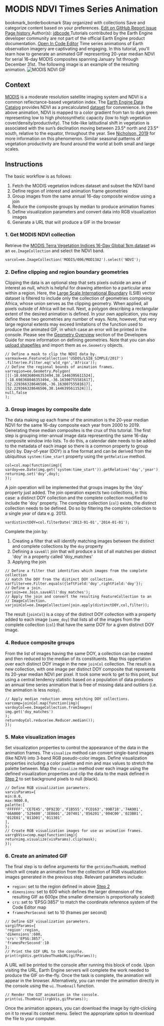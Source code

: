  
#  MODIS NDVI Times Series Animation 
bookmark_borderbookmark Stay organized with collections  Save and categorize content based on your preferences. 
[ Edit on GitHub ](https://github.com/google/earthengine-community/edit/master/tutorials/modis-ndvi-time-series-animation/index.md "Contribute to this article on GitHub.")
[ Report issue ](https://github.com/google/earthengine-community/issues/new?title=Issue%20with%20tutorials/modis-ndvi-time-series-animation/index.md&body=Issue%20Description "Report an issue with this article on GitHub.")
[ Page history ](https://github.com/google/earthengine-community/commits/master/tutorials/modis-ndvi-time-series-animation/index.md "View changes to this article over time.")
Author(s): [ jdbcode ](https://github.com/jdbcode "View the profile for jdbcode on GitHub")
Tutorials contributed by the Earth Engine developer community are not part of the official Earth Engine product documentation. 
[Open In Code Editor](https://code.earthengine.google.com/71b14acfca89099a010adceef8f7f9bb)
Time series animations of Earth observation imagery are captivating and engaging. In this tutorial, you'll learn how to generate an animated GIF representing 20-year median NDVI for serial 16-day MODIS composites spanning January 1st through December 31st. The following image is an example of the resulting animation.
![MODIS NDVI GIF](https://developers.google.com/static/earth-engine/tutorials/community/modis-ndvi-time-series-animation/modis-ndvi-time-series-animation.gif)
## Context
[MODIS](https://modis.gsfc.nasa.gov/) is a moderate resolution satellite imaging system and NDVI is a common reflectance-based vegetation index. The [Earth Engine Data Catalog](https://developers.google.com/earth-engine/datasets/) provides NDVI as a precalculated [dataset](https://developers.google.com/earth-engine/datasets/catalog/MODIS_006_MOD13A2) for convenience. In the above animation, NDVI is mapped to a color gradient from tan to dark green representing low to high photosynthetic capacity (low to high vegetation cover/density/productivity). The tide-like latitudinal shift in vegetation is associated with the sun’s declination moving between 23.5° north and 23.5° south, relative to the equator, throughout the year. See [Nicholson, 2019](https://journals.ametsoc.org/doi/full/10.1175/BAMS-D-16-0287.1) for more information on this phenomenon. Similar seasonal patterns of vegetation productivity are found around the world at both small and large scales.
## Instructions
The basic workflow is as follows:
  1. Fetch the MODIS vegetation indices dataset and subset the NDVI band
  2. Define region of interest and animation frame geometries
  3. Group images from the same annual 16-day composite window using a join
  4. Reduce the composite groups by median to produce animation frames
  5. Define visualization parameters and convert data into RGB visualization images
  6. Generate a URL that will produce a GIF in the browser


### 1. Get MODIS NDVI collection
Retrieve the [MODIS Terra Vegetation Indices 16-Day Global 1km dataset](https://developers.google.com/earth-engine/datasets/catalog/MODIS_006_MOD13A2) as an `ee.ImageCollection` and select the NDVI band.
```
varcol=ee.ImageCollection('MODIS/006/MOD13A2').select('NDVI');

```

### 2. Define clipping and region boundary geometries
Clipping the data is an optional step that sets pixels outside an area of interest as null, which is helpful for drawing attention to a particular area within a region. Here, the [Large Scale International Boundary](https://developers.google.com/earth-engine/datasets/catalog/USDOS_LSIB_SIMPLE_2017) (LSIB) vector dataset is filtered to include only the collection of geometries composing Africa, whose union serves as the clipping geometry. When applied, all pixels outside of Africa will be null. Next, a polygon describing a rectangular extent of the desired animation is defined. In your own application, you may define these two geometries any number of ways. Note, however, that very large regional extents may exceed limitations of the function used to produce the animated GIF, in which case an error will be printed in the console. Please see the [Geometry Overview](https://developers.google.com/earth-engine/geometries) section of the Developers Guide for more information on defining geometries. Note that you can also [upload shapefiles](https://developers.google.com/earth-engine/importing#uploading-table-assets) and import them as `ee.Geometry` objects.
```
// Define a mask to clip the NDVI data by.
varmask=ee.FeatureCollection('USDOS/LSIB_SIMPLE/2017')
.filter(ee.Filter.eq('wld_rgn','Africa'));
// Define the regional bounds of animation frames.
varregion=ee.Geometry.Polygon(
[[[-18.698368046353494,38.1446395611524],
[-18.698368046353494,-36.16300755581617],
[52.229366328646506,-36.16300755581617],
[52.229366328646506,38.1446395611524]]],
null,false
);

```

### 3. Group images by composite date
The data making up each frame of the animation is the 20-year median NDVI for the same 16-day composite each year from 2000 to 2019. Generating these median composites is the crux of this tutorial. The first step is grouping inter-annual image data representing the same 16-day composite window into lists. To do this, a calendar date needs to be added to the metadata of each image so there is a common property to group (join) by. Day-of-year (DOY) is a fine format and can be derived from the ubiquitous `system:time_start` property using the `getRelative` method.
```
col=col.map(function(img){
vardoy=ee.Date(img.get('system:time_start')).getRelative('day','year');
returnimg.set('doy',doy);
});

```

A join operation will be implemented that groups images by the 'doy' property just added. The join operation expects two collections, in this case: a distinct DOY collection and the complete collection modified to include the 'doy' property. The complete collection (`col`) exists, the distinct collection needs to be defined. Do so by filtering the complete collection to a single year of data e.g. 2013. 
```
vardistinctDOY=col.filterDate('2013-01-01','2014-01-01');

```

Complete the join by:
  1. Creating a filter that will identify matching images between the distinct and complete collections by the `doy` property
  2. Defining a `saveAll` join that will produce a list of all matches per distinct 'doy' in a property called 'doy_matches'
  3. Applying the join

```
// Define a filter that identifies which images from the complete collection
// match the DOY from the distinct DOY collection.
varfilter=ee.Filter.equals({leftField:'doy',rightField:'doy'});
// Define a join.
varjoin=ee.Join.saveAll('doy_matches');
// Apply the join and convert the resulting FeatureCollection to an
// ImageCollection.
varjoinCol=ee.ImageCollection(join.apply(distinctDOY,col,filter));

```

The result (`joinCol`) is a copy of the distinct DOY collection with a property added to each image (`same_doy`) that lists all of the images from the complete collection (`col`) that have the same DOY for a given distinct DOY image.
### 4. Reduce composite groups
From the list of images having the same DOY, a collection can be created and then reduced to the median of its constituents. Map this oppertation over each distinct DOY image in the new `joinCol` collection. The result is a new collection, with one image per distinct DOY composite that represents its 20-year median NDVI per pixel. It took some work to get to this point, but using a central tendency statistic based on a population of data produces an annual time series animation that is free of missing data and outliers (i.e. the animation is less noisy).
```
// Apply median reduction among matching DOY collections.
varcomp=joinCol.map(function(img){
vardoyCol=ee.ImageCollection.fromImages(
img.get('doy_matches')
);
returndoyCol.reduce(ee.Reducer.median());
});

```

### 5. Make visualization images
Set visualization properties to control the appearance of the data in the animation frames. The `visualize` method can convert single-band images (like NDVI) into 3-band RGB pseudo-color images. Define visualization properties including a color palette and min and max values to stretch the palette between. Map the `visualize` method over each image using the defined visualization properties and clip the data to the mask defined in [Step 2](https://developers.google.com/earth-engine/tutorials/community/modis-ndvi-time-series-animation#2-define-clipping-and-region-boundary-geometries) to set background pixels to null (black).
```
// Define RGB visualization parameters.
varvisParams={
min:0.0,
max:9000.0,
palette:[
'FFFFFF','CE7E45','DF923D','F1B555','FCD163','99B718','74A901',
'66A000','529400','3E8601','207401','056201','004C00','023B01',
'012E01','011D01','011301'
],
};
// Create RGB visualization images for use as animation frames.
varrgbVis=comp.map(function(img){
returnimg.visualize(visParams).clip(mask);
});

```

### 6. Create an animated GIF
The final step is to define arguments for the `getVideoThumbURL` method which will create an animation from the collection of RGB visualization images generated in the previous step. Relevant parameters include:
  * `region`: set to the region defined in above [Step 2](https://developers.google.com/earth-engine/tutorials/community/modis-ndvi-time-series-animation#2-define-clipping-and-region-boundary-geometries)
  * `dimensions`: set to 600 which defines the larger dimension of the resulting GIF as 600px (the smaller dimension is proportionally scaled)
  * `crs`: set to 'EPSG:3857' to match the coordinate reference system of the Code Editor map
  * `framesPerSecond`: set to 10 (frames per second)

```
// Define GIF visualization parameters.
vargifParams={
'region':region,
'dimensions':600,
'crs':'EPSG:3857',
'framesPerSecond':10
};
// Print the GIF URL to the console.
print(rgbVis.getVideoThumbURL(gifParams));

```

A URL will be printed to the console after running this block of code. Upon visiting the URL, Earth Engine servers will complete the work needed to produce the GIF on-the-fly. Once the task is complete, the animation will appear in the browser.
Alternatively, you can render the animation directly in the console using the `ui.Thumbnail` function.
```
// Render the GIF animation in the console.
print(ui.Thumbnail(rgbVis,gifParams));

```

Once the animation appears, you can download the image by right-clicking on it to reveal its context menu. Select the appropriate option to download the file to your computer.
